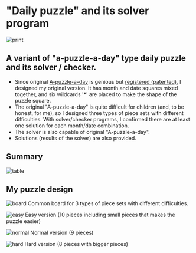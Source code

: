 # "Daily puzzle" and its solver program

![print](https://user-images.githubusercontent.com/86639425/158929917-5692e720-60ac-44f6-9463-2ae9586f695e.jpg)

## A variant of "a-puzzle-a-day" type daily puzzle and its solver / checker.

* Since original <a href="https://www.dragonfjord.com/product/a-puzzle-a-day/">A-puzzle-a-day</a> is genious but <a href="https://euipo.europa.eu/eSearch/#details/designs/007690433-0001">registered (patented)</a>, I designed my original version. It has month and date squares mixed together, and six wildcards '*' are placed to make the shape of the puzzle square.
* The original "A-puzzle-a-day" is quite difficult for children (and, to be honest, for me), so I designed three types of piece sets with different difficulties. With solver/checker programs, I confirmed there are at least one solution for each month/date combination.
* The solver is also capable of original "A-puzzle-a-day".
* Solutions (results of the solver) are also provided.

## Summary

![table](https://user-images.githubusercontent.com/86639425/158927980-4509329b-7e42-444a-bb10-e89d39a2a79e.jpg)

## My puzzle design

![board](https://user-images.githubusercontent.com/86639425/158854094-815956f0-2752-4f6f-9332-3b678d5c1a63.jpg)
Common board for 3 types of piece sets with different difficulties.

![easy](https://user-images.githubusercontent.com/86639425/158854114-65e58289-0078-4dd3-81f1-85e2ffcd309c.jpg)
Easy version (10 pieces including small pieces that makes the puzzle easier)

![normal](https://user-images.githubusercontent.com/86639425/158854120-843aece3-effb-49e8-a953-cb99e67ad079.jpg)
Normal version (9 pieces)

![hard](https://user-images.githubusercontent.com/86639425/158854119-dadc9dce-5b56-4ec4-b649-f304c12fefac.jpg)
Hard version (8 pieces with bigger pieces)
